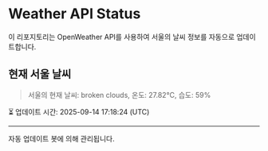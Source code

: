 
# Weather API Status

이 리포지토리는 OpenWeather API를 사용하여 서울의 날씨 정보를 자동으로 업데이트합니다.

## 현재 서울 날씨
> 서울의 현재 날씨: broken clouds, 온도: 27.82°C, 습도: 59%

⏳ 업데이트 시간: 2025-09-14 17:18:24 (UTC)

---
자동 업데이트 봇에 의해 관리됩니다.

